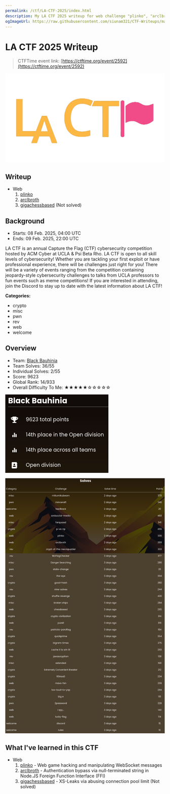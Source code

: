 ```yaml
---
permalink: /ctf/LA-CTF-2025/index.html
description: My LA CTF 2025 writeup for web challenge "plinko", "arclbroth", and "gigachessbased". I played with Black Bauhinia and we got 14th place. Please note that "gigachessbased" is not fully solved.
ogImageUrl: https://raw.githubusercontent.com/siunam321/CTF-Writeups/main/LA-CTF-2024/images/banner.gif
---
```


# LA CTF 2025 Writeup

> CTFTime event link: [https://ctftime.org/event/2592](https://ctftime.org/event/2592)

![](https://raw.githubusercontent.com/siunam321/CTF-Writeups/main/LA-CTF-2024/images/banner.gif)

## Writeup

- Web
    1. [plinko](https://siunam321.github.io/ctf/LA-CTF-2025/web/plinko/)
    2. [arclbroth](https://siunam321.github.io/ctf/LA-CTF-2025/web/arclbroth/)
    3. [gigachessbased](https://siunam321.github.io/ctf/LA-CTF-2025/web/gigachessbased/) (Not solved)

## Background

- Starts: 08 Feb. 2025, 04:00 UTC
- Ends: 09 Feb. 2025, 22:00 UTC

LA CTF is an annual Capture the Flag (CTF) cybersecurity competition hosted by ACM Cyber at UCLA & Psi Beta Rho. LA CTF is open to all skill levels of cybersecurity! Whether you are tackling your first exploit or have professional experience, there will be challenges just right for you! There will be a variety of events ranging from the competition containing jeopardy-style cybersecurity challenges to talks from UCLA professors to fun events such as meme competitions! If you are interested in attending, join the Discord to stay up to date with the latest information about LA CTF!

**Categories:**

- crypto
- misc
- pwn
- rev
- web
- welcome

## Overview

- Team: [Black Bauhinia](https://b6a.black/)
- Team Solves: 36/55
- Individual Solves: 2/55
- Score: 9623
- Global Rank: 14/933
- Overall Difficulty To Me: ★★★★★☆☆☆☆☆

![](https://raw.githubusercontent.com/siunam321/CTF-Writeups/main/LA-CTF-2025/images/score.png)

![](https://raw.githubusercontent.com/siunam321/CTF-Writeups/main/LA-CTF-2025/images/solves.png)

## What I've learned in this CTF

- Web
    1. [plinko](https://siunam321.github.io/ctf/LA-CTF-2025/web/plinko/) - Web game hacking and manipulating WebSocket messages
    2. [arclbroth](https://siunam321.github.io/ctf/LA-CTF-2025/web/arclbroth/) - Authentication bypass via null-terminated string in Node.JS Foreign Function Interface (FFI)
    3. [gigachessbased](https://siunam321.github.io/ctf/LA-CTF-2025/web/gigachessbased/) - XS-Leaks via abusing connection pool limit (Not solved)